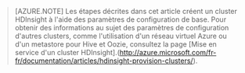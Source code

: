 ﻿
> [AZURE.NOTE] Les étapes décrites dans cet article créent un cluster HDInsight à l'aide des paramètres de configuration de base. Pour obtenir des informations au sujet des paramètres de configuration d'autres clusters, comme l'utilisation d'un réseau virtuel Azure ou d'un metastore pour Hive et Oozie, consultez la page [Mise en service d'un cluster HDInsight].(http://azure.microsoft.com/fr-fr/documentation/articles/hdinsight-provision-clusters/).


<!--HONumber=42-->
